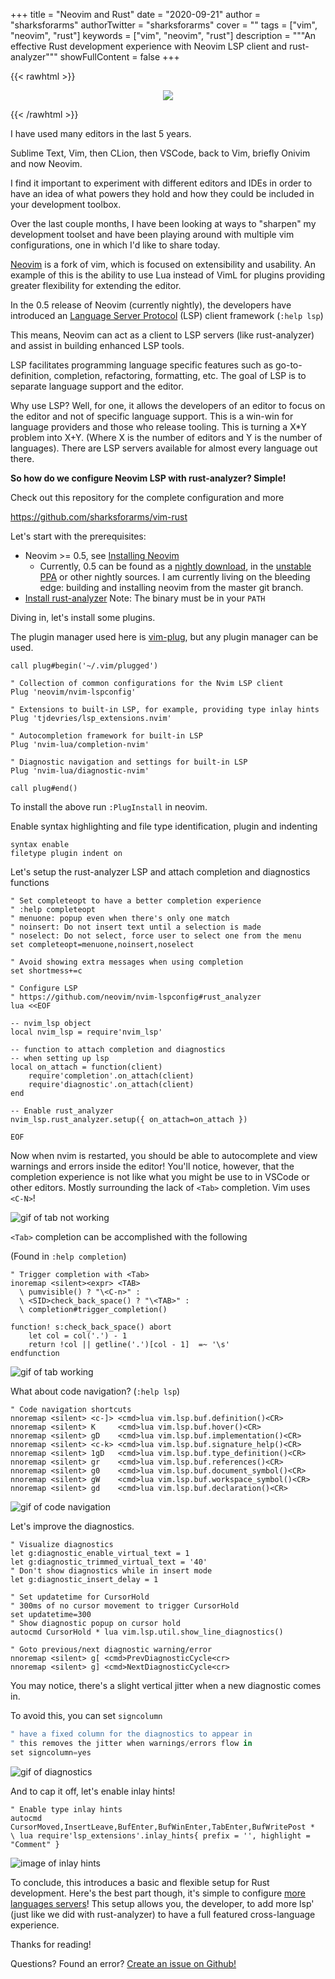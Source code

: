 +++
title = "Neovim and Rust"
date = "2020-09-21"
author = "sharksforarms"
authorTwitter = "sharksforarms"
cover = ""
tags = ["vim", "neovim", "rust"]
keywords = ["vim", "neovim", "rust"]
description = """An effective Rust development experience with Neovim LSP client
and rust-analyzer"""
showFullContent = false
+++

{{< rawhtml >}}
<p align="center">
  <img src="/neovim-rust/cover.png" />
</p>
{{< /rawhtml >}}

I have used many editors in the last 5 years.

Sublime Text, Vim, then CLion, then VSCode, back to Vim, briefly Onivim and now Neovim.

I find it important to experiment with different editors and IDEs in order to
have an idea of what powers they hold and how they could be included in your
development toolbox.

Over the last couple months, I have been looking at ways to "sharpen" my development
toolset and have been playing around with multiple vim configurations, one in which
I'd like to share today.

[Neovim](https://neovim.io/) is a fork of vim, which is focused on extensibility
and usability. An example of this is the ability to use Lua instead of VimL for
plugins providing greater flexibility for extending the editor.

In the 0.5 release of Neovim (currently nightly), the developers have introduced
an [Language Server Protocol](https://microsoft.github.io/language-server-protocol/)
(LSP) client framework (`:help lsp`)

This means, Neovim can act as a client to LSP servers (like rust-analyzer) and
assist in building enhanced LSP tools.

LSP facilitates programming language specific features such as go-to-definition,
completion, refactoring, formatting, etc. The goal of LSP is to separate
language support and the editor.

Why use LSP? Well, for one, it allows the developers of an editor to focus on the
editor and not of specific language support. This is a win-win for language providers
and those who release tooling.  This is turning a X*Y problem into X+Y.
(Where X is the number of editors and Y is the number of languages). There are LSP
servers available for almost every language out there.

**So how do we configure Neovim LSP with rust-analyzer? Simple!**

Check out this repository for the complete configuration and more


https://github.com/sharksforarms/vim-rust

Let's start with the prerequisites:
- Neovim >= 0.5, see [Installing Neovim](https://github.com/neovim/neovim/wiki/Installing-Neovim)
  - Currently, 0.5 can be found as a
  [nightly download](https://github.com/neovim/neovim/releases/nightly),
  in the [unstable PPA](https://github.com/neovim/neovim/wiki/Installing-Neovim#ubuntu)
  or other nightly sources. I am currently living on the bleeding edge: building
  and installing neovim from the master git branch.
- [Install rust-analyzer](https://rust-analyzer.github.io/manual.html#rust-analyzer-language-server-binary)
Note: The binary must be in your `PATH`

Diving in, let's install some plugins.

The plugin manager used here is [vim-plug](https://github.com/junegunn/vim-plug),
but any plugin manager can be used.

```vim
call plug#begin('~/.vim/plugged')

" Collection of common configurations for the Nvim LSP client
Plug 'neovim/nvim-lspconfig'

" Extensions to built-in LSP, for example, providing type inlay hints
Plug 'tjdevries/lsp_extensions.nvim'

" Autocompletion framework for built-in LSP
Plug 'nvim-lua/completion-nvim'

" Diagnostic navigation and settings for built-in LSP
Plug 'nvim-lua/diagnostic-nvim'

call plug#end()
```

To install the above run `:PlugInstall` in neovim.

Enable syntax highlighting and file type identification, plugin and indenting
```vim
syntax enable
filetype plugin indent on
```

Let's setup the rust-analyzer LSP and attach completion and diagnostics functions

```vim
" Set completeopt to have a better completion experience
" :help completeopt
" menuone: popup even when there's only one match
" noinsert: Do not insert text until a selection is made
" noselect: Do not select, force user to select one from the menu
set completeopt=menuone,noinsert,noselect

" Avoid showing extra messages when using completion
set shortmess+=c

" Configure LSP
" https://github.com/neovim/nvim-lspconfig#rust_analyzer
lua <<EOF

-- nvim_lsp object
local nvim_lsp = require'nvim_lsp'

-- function to attach completion and diagnostics
-- when setting up lsp
local on_attach = function(client)
    require'completion'.on_attach(client)
    require'diagnostic'.on_attach(client)
end

-- Enable rust_analyzer
nvim_lsp.rust_analyzer.setup({ on_attach=on_attach })

EOF
```

Now when nvim is restarted, you should be able to autocomplete and view warnings
and errors inside the editor! You'll notice, however, that the completion experience
is not like what you might be use to in VSCode or other editors.
Mostly surrounding the lack of `<Tab>` completion. Vim uses `<C-N>`!

![gif of tab not working](/neovim-rust/tab_complete_fail.gif "Tab Completion Fail")

`<Tab>` completion can be accomplished with the following

(Found in `:help completion`)

```vim
" Trigger completion with <Tab>
inoremap <silent><expr> <TAB>
  \ pumvisible() ? "\<C-n>" :
  \ <SID>check_back_space() ? "\<TAB>" :
  \ completion#trigger_completion()

function! s:check_back_space() abort
    let col = col('.') - 1
    return !col || getline('.')[col - 1]  =~ '\s'
endfunction
```

![gif of tab working](/neovim-rust/tab_complete_works.gif "Tab Completion Working")

What about code navigation? (`:help lsp`)

```vim
" Code navigation shortcuts
nnoremap <silent> <c-]> <cmd>lua vim.lsp.buf.definition()<CR>
nnoremap <silent> K     <cmd>lua vim.lsp.buf.hover()<CR>
nnoremap <silent> gD    <cmd>lua vim.lsp.buf.implementation()<CR>
nnoremap <silent> <c-k> <cmd>lua vim.lsp.buf.signature_help()<CR>
nnoremap <silent> 1gD   <cmd>lua vim.lsp.buf.type_definition()<CR>
nnoremap <silent> gr    <cmd>lua vim.lsp.buf.references()<CR>
nnoremap <silent> g0    <cmd>lua vim.lsp.buf.document_symbol()<CR>
nnoremap <silent> gW    <cmd>lua vim.lsp.buf.workspace_symbol()<CR>
nnoremap <silent> gd    <cmd>lua vim.lsp.buf.declaration()<CR>
```

![gif of code navigation](/neovim-rust/code_nav.gif "Code Navigation")

Let's improve the diagnostics.

```vim
" Visualize diagnostics
let g:diagnostic_enable_virtual_text = 1
let g:diagnostic_trimmed_virtual_text = '40'
" Don't show diagnostics while in insert mode
let g:diagnostic_insert_delay = 1

" Set updatetime for CursorHold
" 300ms of no cursor movement to trigger CursorHold
set updatetime=300
" Show diagnostic popup on cursor hold
autocmd CursorHold * lua vim.lsp.util.show_line_diagnostics()

" Goto previous/next diagnostic warning/error
nnoremap <silent> g[ <cmd>PrevDiagnosticCycle<cr>
nnoremap <silent> g] <cmd>NextDiagnosticCycle<cr>
```

You may notice, there's a slight vertical jitter when a new diagnostic comes in.

To avoid this, you can set `signcolumn`

```rust
" have a fixed column for the diagnostics to appear in
" this removes the jitter when warnings/errors flow in
set signcolumn=yes
```

![gif of diagnostics](/neovim-rust/diagnostic.gif "Diagnostics")

And to cap it off, let's enable inlay hints!

```vim
" Enable type inlay hints
autocmd CursorMoved,InsertLeave,BufEnter,BufWinEnter,TabEnter,BufWritePost *
\ lua require'lsp_extensions'.inlay_hints{ prefix = '', highlight = "Comment" }
```

![image of inlay hints](/neovim-rust/inlayhints.png "Inlay Hints")

To conclude, this introduces a basic and flexible setup for Rust development.
Here's the best part though, it's simple to configure
[more languages servers](https://github.com/neovim/nvim-lspconfig#configurations)!
This setup allows you, the developer, to add more lsp'
(just like we did with rust-analyzer) to have a full featured cross-language experience.

Thanks for reading!

Questions? Found an error? [Create an issue on Github!](https://github.com/sharksforarms/sharksforarms.github.io/issues/new)
